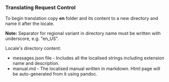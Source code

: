### Translating Request Control

To begin translation copy __en__ folder and its content to a new directory and name it after the locale.

__Note:__ Separator for regional variant in directory name must be written with underscore, e.g. "en_US".

Locale's directory content:
- messages.json file - Includes all the localised strings including extension name and description. 
- manual.md - The localised manual written in markdown. Html page will be auto-generated from it using pandoc.
